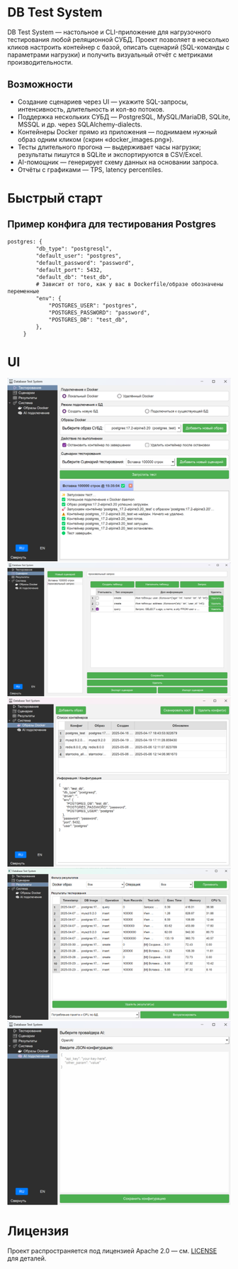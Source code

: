 # DB Test System
DB Test System — настольное и CLI-приложение для нагрузочного тестирования любой реляционной СУБД. Проект позволяет в несколько кликов настроить контейнер с базой, описать сценарий (SQL-команды с параметрами нагрузки) и получить визуальный отчёт с метриками производительности.

## Возможности

* Cоздание сценариев через UI — укажите SQL-запросы, интенсивность, длительность и кол-во потоков.
* Поддержка нескольких СУБД — PostgreSQL, MySQL/MariaDB, SQLite, MSSQL и др. через SQLAlchemy-dialects.
* Контейнеры Docker прямо из приложения — поднимаем нужный образ одним кликом (скрин «docker_images.png»).
* Тесты длительного прогона — выдерживает часы нагрузки; результаты пишутся в SQLite и экспортируются в CSV/Excel.
* AI-помощник — генерирует схему данных на основании запроса.
* Отчёты с графиками — TPS, latency percentiles.

# Быстрый старт
## Пример конфига для тестирования Postgres

```
postgres: {
         "db_type": "postgresql",
         "default_user": "postgres",
         "default_password": "password",
         "default_port": 5432,
         "default_db": "test_db",
         # Зависит от того, как у вас в Dockerfile/образе обозначены переменные
         "env": {
             "POSTGRES_USER": "postgres",
             "POSTGRES_PASSWORD": "password",
             "POSTGRES_DB": "test_db",
         },
     }
```

# UI
![main_window](app_screenshots/main_window.png)
![create_scenario.png](app_screenshots/create_scenario.png)
![docker_images.png](app_screenshots/docker_images.png)
![test_results.png](app_screenshots/test_results.png)
![ai_configure_window.png](app_screenshots/ai_configure_window.png)

# Лицензия

Проект распространяется под лицензией Apache 2.0 — см. [LICENSE]() для деталей.

